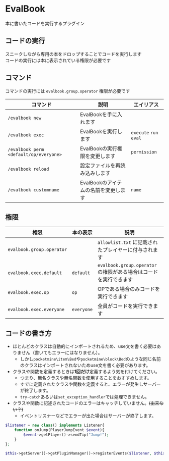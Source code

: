 # EvalBook
本に書いたコードを実行するプラグイン

## コードの実行
スニークしながら専用の本をドロップすることでコードを実行します  
コードの実行には本に表示されている権限が必要です

## コマンド
コマンドの実行には `evalbook.group.operator` 権限が必要です

| コマンド | 説明 | エイリアス |
| --- | --- | --- |
| `/evalbook new` | EvalBookを手に入れます |  |
| `/evalbook exec` | EvalBookを実行します | `execute` `run` `eval` |
| `/evalbook perm <default/op/everyone>` | EvalBookの実行権限を変更します | `permission` |
| `/evalbook reload` | 設定ファイルを再読み込みします |  |
| `/evalbook customname` | EvalBookのアイテムの名前を変更します | `name` |

## 権限
| 権限 | 本の表示 | 説明 |
| --- | --- | --- |
| `evalbook.group.operator` |  | `allowlist.txt` に記載されたプレイヤーに付与されます |
| `evalbook.exec.default` | `default` | `evalbook.group.operator` の権限がある場合はコードを実行できます |
| `evalbook.exec.op` | `op` | OPである場合のみコードを実行できます |
| `evalbook.exec.everyone` | `everyone` | 全員がコードを実行できます |

## コードの書き方
- ほとんどのクラスは自動的にインポートされるため、use文を書く必要はありません（書いてもエラーにはなりません）。  
  - しかし`pocketmine\item\Bed`や`pocketmine\block\Bed`のような同じ名前のクラスはインポートされないためuse文を書く必要があります。
- クラスや関数を定義するときは**1回だけ**定義するよう気を付けてください。
  - つまり、無名クラスや無名関数を使用することをおすすめします。
  - すでに定義されたクラスや関数を定義すると、エラーが発生しサーバーが終了します。
  - `try-catch`あるいは`set_exception_handler`では処理できません。
- クラスや関数に記述されたコードのエラーはキャッチしていません。~~(出来ない？)~~
  - イベントリスナーなどでエラーが出た場合はサーバーが終了します。

```php
$listener = new class() implements Listener{
    function onJump(PlayerJumpEvent $event){
        $event->getPlayer()->sendTip("Jump!");
    }
};

$this->getServer()->getPluginManager()->registerEvents($listener, $this);
```